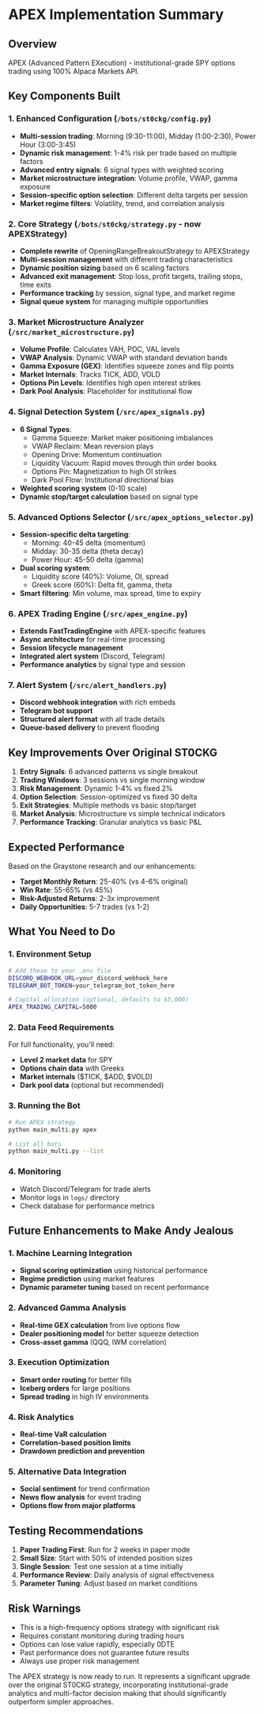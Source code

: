 # APEX Implementation Summary

## Overview
APEX (Advanced Pattern EXecution) - institutional-grade SPY options trading using 100% Alpaca Markets API.

## Key Components Built

### 1. Enhanced Configuration (`/bots/st0ckg/config.py`)
- **Multi-session trading**: Morning (9:30-11:00), Midday (1:00-2:30), Power Hour (3:00-3:45)
- **Dynamic risk management**: 1-4% risk per trade based on multiple factors
- **Advanced entry signals**: 6 signal types with weighted scoring
- **Market microstructure integration**: Volume profile, VWAP, gamma exposure
- **Session-specific option selection**: Different delta targets per session
- **Market regime filters**: Volatility, trend, and correlation analysis

### 2. Core Strategy (`/bots/st0ckg/strategy.py` - now APEXStrategy)
- **Complete rewrite** of OpeningRangeBreakoutStrategy to APEXStrategy
- **Multi-session management** with different trading characteristics
- **Dynamic position sizing** based on 6 scaling factors
- **Advanced exit management**: Stop loss, profit targets, trailing stops, time exits
- **Performance tracking** by session, signal type, and market regime
- **Signal queue system** for managing multiple opportunities

### 3. Market Microstructure Analyzer (`/src/market_microstructure.py`)
- **Volume Profile**: Calculates VAH, POC, VAL levels
- **VWAP Analysis**: Dynamic VWAP with standard deviation bands
- **Gamma Exposure (GEX)**: Identifies squeeze zones and flip points
- **Market Internals**: Tracks TICK, ADD, VOLD
- **Options Pin Levels**: Identifies high open interest strikes
- **Dark Pool Analysis**: Placeholder for institutional flow

### 4. Signal Detection System (`/src/apex_signals.py`)
- **6 Signal Types**:
  - Gamma Squeeze: Market maker positioning imbalances
  - VWAP Reclaim: Mean reversion plays
  - Opening Drive: Momentum continuation
  - Liquidity Vacuum: Rapid moves through thin order books
  - Options Pin: Magnetization to high OI strikes
  - Dark Pool Flow: Institutional directional bias
- **Weighted scoring system** (0-10 scale)
- **Dynamic stop/target calculation** based on signal type

### 5. Advanced Options Selector (`/src/apex_options_selector.py`)
- **Session-specific delta targeting**:
  - Morning: 40-45 delta (momentum)
  - Midday: 30-35 delta (theta decay)
  - Power Hour: 45-50 delta (gamma)
- **Dual scoring system**:
  - Liquidity score (40%): Volume, OI, spread
  - Greek score (60%): Delta fit, gamma, theta
- **Smart filtering**: Min volume, max spread, time to expiry

### 6. APEX Trading Engine (`/src/apex_engine.py`)
- **Extends FastTradingEngine** with APEX-specific features
- **Async architecture** for real-time processing
- **Session lifecycle management**
- **Integrated alert system** (Discord, Telegram)
- **Performance analytics** by signal type and session

### 7. Alert System (`/src/alert_handlers.py`)
- **Discord webhook integration** with rich embeds
- **Telegram bot support**
- **Structured alert format** with all trade details
- **Queue-based delivery** to prevent flooding

## Key Improvements Over Original ST0CKG

1. **Entry Signals**: 6 advanced patterns vs single breakout
2. **Trading Windows**: 3 sessions vs single morning window
3. **Risk Management**: Dynamic 1-4% vs fixed 2%
4. **Option Selection**: Session-optimized vs fixed 30 delta
5. **Exit Strategies**: Multiple methods vs basic stop/target
6. **Market Analysis**: Microstructure vs simple technical indicators
7. **Performance Tracking**: Granular analytics vs basic P&L

## Expected Performance

Based on the Graystone research and our enhancements:
- **Target Monthly Return**: 25-40% (vs 4-6% original)
- **Win Rate**: 55-65% (vs 45%)
- **Risk-Adjusted Returns**: 2-3x improvement
- **Daily Opportunities**: 5-7 trades (vs 1-2)

## What You Need to Do

### 1. Environment Setup
```bash
# Add these to your .env file
DISCORD_WEBHOOK_URL=your_discord_webhook_here
TELEGRAM_BOT_TOKEN=your_telegram_bot_token_here

# Capital allocation (optional, defaults to $5,000)
APEX_TRADING_CAPITAL=5000
```

### 2. Data Feed Requirements
For full functionality, you'll need:
- **Level 2 market data** for SPY
- **Options chain data** with Greeks
- **Market internals** ($TICK, $ADD, $VOLD)
- **Dark pool data** (optional but recommended)

### 3. Running the Bot
```bash
# Run APEX strategy
python main_multi.py apex

# List all bots
python main_multi.py --list
```

### 4. Monitoring
- Watch Discord/Telegram for trade alerts
- Monitor logs in `logs/` directory
- Check database for performance metrics

## Future Enhancements to Make Andy Jealous

### 1. Machine Learning Integration
- **Signal scoring optimization** using historical performance
- **Regime prediction** using market features
- **Dynamic parameter tuning** based on recent performance

### 2. Advanced Gamma Analysis
- **Real-time GEX calculation** from live options flow
- **Dealer positioning model** for better squeeze detection
- **Cross-asset gamma** (QQQ, IWM correlation)

### 3. Execution Optimization
- **Smart order routing** for better fills
- **Iceberg orders** for large positions
- **Spread trading** in high IV environments

### 4. Risk Analytics
- **Real-time VaR calculation**
- **Correlation-based position limits**
- **Drawdown prediction and prevention**

### 5. Alternative Data Integration
- **Social sentiment** for trend confirmation
- **News flow analysis** for event trading
- **Options flow from major platforms**

## Testing Recommendations

1. **Paper Trading First**: Run for 2 weeks in paper mode
2. **Small Size**: Start with 50% of intended position sizes
3. **Single Session**: Test one session at a time initially
4. **Performance Review**: Daily analysis of signal effectiveness
5. **Parameter Tuning**: Adjust based on market conditions

## Risk Warnings

- This is a high-frequency options strategy with significant risk
- Requires constant monitoring during trading hours
- Options can lose value rapidly, especially 0DTE
- Past performance does not guarantee future results
- Always use proper risk management

The APEX strategy is now ready to run. It represents a significant upgrade over the original ST0CKG strategy, incorporating institutional-grade analytics and multi-factor decision making that should significantly outperform simpler approaches.